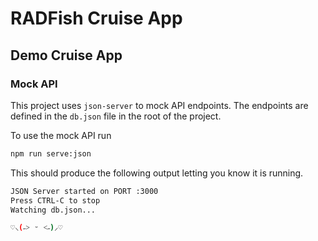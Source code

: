 # RADFish Cruise App

## Demo Cruise App

### Mock API

This project uses `json-server` to mock API endpoints. The endpoints are defined in the `db.json` file in the root of the project.

To use the mock API run

```bash
npm run serve:json
```

This should produce the following output letting you know it is running.

```bash
JSON Server started on PORT :3000
Press CTRL-C to stop
Watching db.json...

♡⸜(˶˃ ᵕ ˂˶)⸝♡
```
